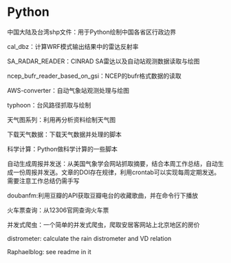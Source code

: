 # Python

中国大陆及台湾shp文件：用于Python绘制中国各省区行政边界

cal_dbz：计算WRF模式输出结果中的雷达反射率

SA_RADAR_READER：CINRAD SA雷达以及自动站观测数据读取与绘图

ncep_bufr_reader_based_on_gsi：NCEP的bufr格式数据的读取

AWS-converter：自动气象站观测处理与绘图

typhoon：台风路径抓取与绘制

天气图系列：利用再分析资料绘制天气图

下载天气数据：下载天气数据并处理的脚本

科学计算：Python做科学计算的一些脚本

自动生成周报并发送：从美国气象学会网站抓取摘要，结合本周工作总结，自动生成一份周报并发送。文章的DOI存在规律，利用crontab可以实现每周定期发送。需要注意工作总结仍需手写

doubanfm:利用豆瓣的API获取豆瓣电台的收藏歌曲，并在命令行下播放

火车票查询：从12306官网查询火车票

并发式爬虫：一个简单的并发式爬虫，爬取安居客网站上北京地区的房价

distrometer: calculate the rain distrometer and VD relation

Raphaelblog: see readme in it